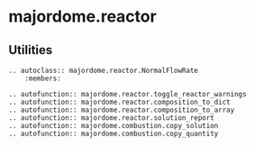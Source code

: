 # majordome.reactor

## Utilities

```{eval-rst}
.. autoclass:: majordome.reactor.NormalFlowRate
    :members:
```

```{eval-rst}
.. autofunction:: majordome.reactor.toggle_reactor_warnings
.. autofunction:: majordome.reactor.composition_to_dict
.. autofunction:: majordome.reactor.composition_to_array
.. autofunction:: majordome.reactor.solution_report
.. autofunction:: majordome.combustion.copy_solution
.. autofunction:: majordome.combustion.copy_quantity
```
